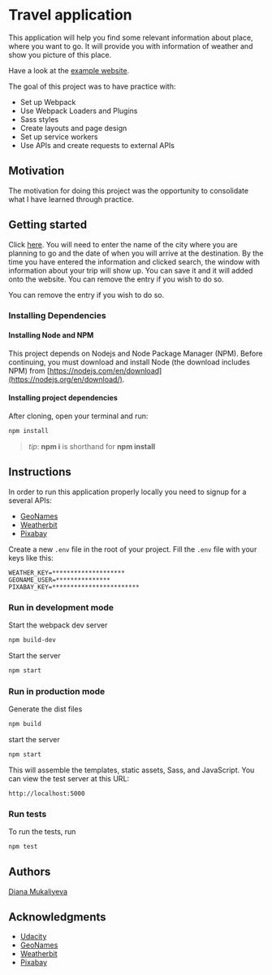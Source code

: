 # Travel application

This application will help you find some relevant information about place, where you want to go.
It will provide you with information of weather and show you picture of this place.

Have a look at the [example website](https://travel-planner20.herokuapp.com/). 

The goal of this project was to have practice with:

 * Set up Webpack
 * Use Webpack Loaders and Plugins
 * Sass styles
 * Create layouts and page design
 * Set up service workers
 * Use APIs and create requests to external APIs

## Motivation

The motivation for doing this project was the opportunity to consolidate what I have learned through practice.

## Getting started

Click [here](https://travel-planner20.herokuapp.com/).
You will need to enter the name of the city where you are planning to go and the date of when you will arrive at the destination.
By the time you have entered the information and clicked search, the window with information about your trip will show up. You can save it and it will added onto the website. You can remove the entry if you wish to do so.

You can remove the entry if you wish to do so.

### Installing Dependencies

#### Installing Node and NPM

This project depends on Nodejs and Node Package Manager (NPM). Before continuing, you must download and install Node (the download includes NPM) from [https://nodejs.com/en/download](https://nodejs.org/en/download/).

#### Installing project dependencies

After cloning, open your terminal and run:

```bash
npm install
```

>_tip_: **npm i** is shorthand for **npm install**

## Instructions

In order to run this application properly locally you need to signup for a several APIs:
 * [GeoNames](http://www.geonames.org/export/web-services.html)
 * [Weatherbit](https://www.weatherbit.io/account/create)
 * [Pixabay](https://pixabay.com/api/docs/)

Create a new `.env` file in the root of your project. Fill the `.env` file with your keys like this:

```
WEATHER_KEY=********************
GEONAME_USER=***************
PIXABAY_KEY=************************
```

### Run in development mode

Start the webpack dev server
```bash
npm build-dev
```

Start the server
```bash
npm start
```

### Run in production mode

Generate the dist files
```bash
npm build
```

start the server
```bash
npm start
```

This will assemble the templates, static assets, Sass, and JavaScript. You can view the test server at this URL:

`http://localhost:5000`

### Run tests

To run the tests, run
```bash
npm test
```

## Authors

[Diana Mukaliyeva](https://github.com/DianaMukaliyeva)

## Acknowledgments

* [Udacity](https://www.udacity.com/)
* [GeoNames](http://www.geonames.org/export/web-services.html)
* [Weatherbit](https://www.weatherbit.io/account/create)
* [Pixabay](https://pixabay.com/api/docs/)
